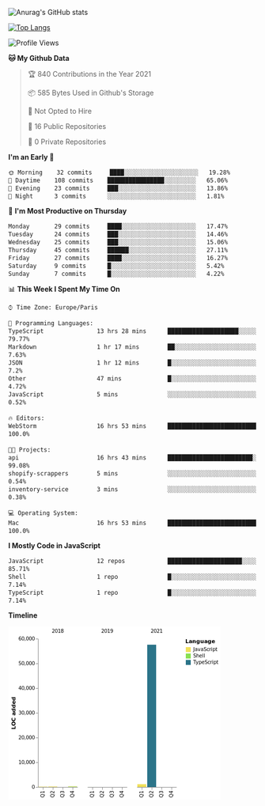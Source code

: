 ![Anurag's GitHub stats](https://github-readme-stats.vercel.app/api?username=sufiane&theme=dark&show_icons=true&count_private=true)


[![Top Langs](https://github-readme-stats.vercel.app/api/top-langs/?username=sufiane&layout=compact)](https://github.com/anuraghazra/github-readme-stats)

<!--START_SECTION:waka-->
![Profile Views](http://img.shields.io/badge/Profile%20Views-20-blue)

**🐱 My Github Data** 

> 🏆 840 Contributions in the Year 2021
 > 
> 📦 585 Bytes Used in Github's Storage 
 > 
> 🚫 Not Opted to Hire
 > 
> 📜 16 Public Repositories 
 > 
> 🔑 0 Private Repositories  
 > 
**I'm an Early 🐤** 

```text
🌞 Morning    32 commits     ████░░░░░░░░░░░░░░░░░░░░░   19.28% 
🌆 Daytime    108 commits    ████████████████░░░░░░░░░   65.06% 
🌃 Evening    23 commits     ███░░░░░░░░░░░░░░░░░░░░░░   13.86% 
🌙 Night      3 commits      ░░░░░░░░░░░░░░░░░░░░░░░░░   1.81%

```
📅 **I'm Most Productive on Thursday** 

```text
Monday       29 commits     ████░░░░░░░░░░░░░░░░░░░░░   17.47% 
Tuesday      24 commits     ███░░░░░░░░░░░░░░░░░░░░░░   14.46% 
Wednesday    25 commits     ███░░░░░░░░░░░░░░░░░░░░░░   15.06% 
Thursday     45 commits     ██████░░░░░░░░░░░░░░░░░░░   27.11% 
Friday       27 commits     ████░░░░░░░░░░░░░░░░░░░░░   16.27% 
Saturday     9 commits      █░░░░░░░░░░░░░░░░░░░░░░░░   5.42% 
Sunday       7 commits      █░░░░░░░░░░░░░░░░░░░░░░░░   4.22%

```


📊 **This Week I Spent My Time On** 

```text
⌚︎ Time Zone: Europe/Paris

💬 Programming Languages: 
TypeScript               13 hrs 28 mins      ████████████████████░░░░░   79.77% 
Markdown                 1 hr 17 mins        ██░░░░░░░░░░░░░░░░░░░░░░░   7.63% 
JSON                     1 hr 12 mins        █░░░░░░░░░░░░░░░░░░░░░░░░   7.2% 
Other                    47 mins             █░░░░░░░░░░░░░░░░░░░░░░░░   4.72% 
JavaScript               5 mins              ░░░░░░░░░░░░░░░░░░░░░░░░░   0.52%

🔥 Editors: 
WebStorm                 16 hrs 53 mins      █████████████████████████   100.0%

🐱‍💻 Projects: 
api                      16 hrs 43 mins      ████████████████████████░   99.08% 
shopify-scrappers        5 mins              ░░░░░░░░░░░░░░░░░░░░░░░░░   0.54% 
inventory-service        3 mins              ░░░░░░░░░░░░░░░░░░░░░░░░░   0.38%

💻 Operating System: 
Mac                      16 hrs 53 mins      █████████████████████████   100.0%

```

**I Mostly Code in JavaScript** 

```text
JavaScript               12 repos            █████████████████████░░░░   85.71% 
Shell                    1 repo              █░░░░░░░░░░░░░░░░░░░░░░░░   7.14% 
TypeScript               1 repo              █░░░░░░░░░░░░░░░░░░░░░░░░   7.14%

```


**Timeline**

![Chart not found](https://raw.githubusercontent.com/Sufiane/Sufiane/main/charts/bar_graph.png) 


<!--END_SECTION:waka-->


<!--
**Sufiane/sufiane** is a ✨ _special_ ✨ repository because its `README.md` (this file) appears on your GitHub profile.

Here are some ideas to get you started:

- 🔭 I’m currently working on ...
- 🌱 I’m currently learning ...
- 👯 I’m looking to collaborate on ...
- 🤔 I’m looking for help with ...
- 💬 Ask me about ...
- 📫 How to reach me: ...
- 😄 Pronouns: ...
- ⚡ Fun fact: ...
-->
